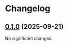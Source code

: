 # Changelog

<!-- changelogging: start -->

## [0.1.0](https://github.com/nekitdev/non-empty-iter/tree/v0.1.0) (2025-09-21)

No significant changes.

